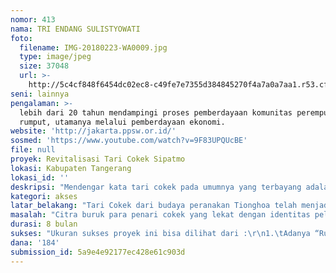 ```yaml
---
nomor: 413
nama: TRI ENDANG SULISTYOWATI
foto:
  filename: IMG-20180223-WA0009.jpg
  type: image/jpeg
  size: 37048
  url: >-
    http://5c4cf848f6454dc02ec8-c49fe7e7355d384845270f4a7a0a7aa1.r53.cf2.rackcdn.com/71c4aff2-d395-4c22-aeb4-9232e36e3b16/IMG-20180223-WA0009.jpg
seni: lainnya
pengalaman: >-
  lebih dari 20 tahun mendampingi proses pemberdayaan komunitas perempuan akar
  rumput, utamanya melalui pemberdayaan ekonomi. 
website: 'http://jakarta.ppsw.or.id/'
sosmed: 'https://www.youtube.com/watch?v=9F83UPQUcBE'
file: null
proyek: Revitalisasi Tari Cokek Sipatmo
lokasi: Kabupaten Tangerang
lokasi_id: ''
deskripsi: "Mendengar kata tari cokek pada umumnya yang terbayang adalah kesenian tradisional yang erat dengan konotasi negatif, dimana penarinya melakukan gerakan erotis bersama pasangan pria. Citra ini semakin diperkuat dengan tayangan di beberapa film era 80-an yang menampilkan adegan pesta yang diramaikan oleh kesenian cokek yang berlenggak lenggok secara erotis. \r\n\r\nTari cokek yang dilakukan oleh perempuan juga berada dalam posisi dimarginalkan karena konotasi praktek terselubung sebagai penghibur. Dalam dunia cokek ada kemiskinan ekonomi dan budaya. Kemiskinan pada umumnya dilihat sebagai sesuatu yang berhubungan dengan kekumuhan. Tulisan Jan Van der Putten (2014) yang mengangkat persoalan kekhawatiran di wilayah budaya Melayu dengan tarian yang dianggap vulgar, mungkin dapat dianggap relevan dengan apa yang terjadi dengan cokek.\r\n\r\nCitra negatif ini semakin mempersulit para perempuan yang mencari nafkah dengan menjadi anak wayang (penari cokek) karena masyarakat menjadi resisten terhadap keberadaan mereka dan menganggap mereka menjadi perusak rumah tangga. Akibatnya, kesenian ini semakin lama semakin menghilang.\r\n\r\nUntuk itu, perlu ada upaya menggali, merekonstruksi, dan merevitalisasi tari Cokek Sipatmo tersebut agar nilai-nilai dalam tarian Sip Pat Mo yang sebenarnya  merupakan filosofi yang mengandung unsur religi yang bersumber dari budaya klenteng bisa kembali pulih."
kategori: akses
latar_belakang: "Tari Cokek dari budaya peranakan Tionghoa telah menjadi ciri khas budaya komunitas Cina Benteng yang terutama dihadirkan dalam pesta perkawinan. Tari yang diturunkan dari musik gambang kromong ini berupa tari pergaulan sosial yang dilakukan oleh anak wayang (penari cokek) dengan pria tamu undangan pesta perkawinan dengan konotasi negatif karena dilakukan oleh si penari dan tamunya dalam posisi berdekatan, dan bahkan saling menempelkan badan sambil bermabukan.\r\n\r\nHakikatnya, Tari Cokek adalah salah satu bentuk tari pergaulan yang bisa ditemui kemiripan fungsinya dengan tari pergaulan lain di berbagai wilayah di Indonesia. Namun, pada perkembangannya terjadi degradasi atau penurunan nilai dari kesenian tradisi yang memiliki nilai luhur menjadi tari pergaulan yang dibumbui aspek vulgar. Akibatnya kesenian Tari Cokek ini semakin memudar.\r\n\r\nPPSW Jakarta telah memulai proses pendampingan komunitas perempuan CIna Benteng di Kabupaten Tangerang untuk mereka ulang tari cokek yang jauh dari kesan vulgar dan erotis bersama dengan tim akademisi dari Institut Kesenian Jakarta. Namun, upaya ini masih perlu dukungan dari pihak lain agar kesenian ini kembali mendapat tempat di masyarakat."
masalah: "Citra buruk para penari cokek yang lekat dengan identitas pelaku seni vulgar ini berdampak pada menurunnya kondisi perekonomian mereka. Stigma buruk yang melekat ini membuat tawaran pentas semakin menurun jika tidak bisa dibilang tidak ada lagi yang ingin mengundang kesenian gambang kromong beserta penari cokeknya untuk hadir dalam pesta warga setempat.\r\n\r\nPersoalan ini yang ingin ditangani dalam proyek ini melalui upaya revitalisasi tari cokek yang jauh dari unsur erotis dan vulgar. Karena kesenian dinilai memiliki peran penting dalam proses pemberdayaan masyarakat, terutama dalam hal ini mengangkat martabat dan memperbaiki citra perempuan penari cokek.\r\n\r\nPelestarian kesenian tari cokek ini tidak hanya penting bagi komunitas Cina Benteng namun juga bagi pemerintah daerah setempat. Kesenian yang sebenarnya telah berusia panjang ini perlu dilahirkan kembali dalam bentuk yang lebih terhormat. \r\n"
durasi: 8 bulan
sukses: "Ukuran sukses proyek ini bisa dilihat dari :\r\n1.\tAdanya “Rumah  Budaya Cina Benteng” dimana didalamnya terdapat sanggar tari sebagai pusat kegiatan seni  dan pelestarian budaya khas Cina benteng.\r\n2.\tMeningkatnya animo masyarakat untuk turut berlatih kesenian tari cokek Sipatmo\r\n3.\tTari Cokek Sipatmo diakui sebagai ekstra kurikuler kesenian di 3 sekolah dasar\r\n"
dana: '184'
submission_id: 5a9e4e92177ec428e61c903d
---
```

